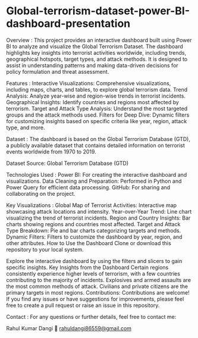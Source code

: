 # Global-terrorism-dataset-power-BI-dashboard-presentation
Overview :
This project provides an interactive dashboard built using Power BI to analyze and visualize the Global Terrorism Dataset. The dashboard highlights key insights into terrorist activities worldwide, including trends, geographical hotspots, target types, and attack methods. It is designed to assist in understanding patterns and making data-driven decisions for policy formulation and threat assessment.

Features :
Interactive Visualizations: Comprehensive visualizations, including maps, charts, and tables, to explore global terrorism data.
Trend Analysis: Analyze year-wise and region-wise trends in terrorist incidents.
Geographical Insights: Identify countries and regions most affected by terrorism.
Target and Attack Type Analysis: Understand the most targeted groups and the attack methods used.
Filters for Deep Dive: Dynamic filters for customizing insights based on specific criteria like year, region, attack type, and more.

Dataset :
The dashboard is based on the Global Terrorism Database (GTD), a publicly available dataset that contains detailed information on terrorist events worldwide from 1970 to 2019.

Dataset Source:
Global Terrorism Database (GTD)

Technologies Used :
Power BI: For creating the interactive dashboard and visualizations.
Data Cleaning and Preparation: Performed in Python and Power Query for efficient data processing.
GitHub: For sharing and collaborating on the project.

Key Visualizations :
Global Map of Terrorist Activities: Interactive map showcasing attack locations and intensity.
Year-over-Year Trend: Line chart visualizing the trend of terrorist incidents.
Region and Country Insights: Bar charts showing regions and countries most affected.
Target and Attack Type Breakdown: Pie and bar charts categorizing targets and methods.
Dynamic Filters: Filters to customize the dashboard by year, region, and other attributes.
How to Use the Dashboard
Clone or download this repository to your local system.

Explore the interactive dashboard by using the filters and slicers to gain specific insights.
Key Insights from the Dashboard
Certain regions consistently experience higher levels of terrorism, with a few countries contributing to the majority of incidents.
Explosives and armed assaults are the most common methods of attack.
Civilians and private citizens are the primary targets in most regions.
Contributions:
Contributions are welcome! If you find any issues or have suggestions for improvements, please feel free to create a pull request or raise an issue in this repository.

Contact :
For any questions or further details, feel free to contact me:

Rahul Kumar Dangi
📧 rahuldangi86559@gmail.com
